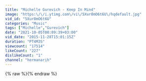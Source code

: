 ```yaml
---
title: "Michelle Gurevich - Keep In Mind"
image: "https:\/\/i.ytimg.com\/vi\/5Xur8mO6t6U\/hqdefault.jpg"
vid_id: "5Xur8mO6t6U"
categories: "Music"
tags: ["Michelle","Gurevich"]
date: "2021-10-05T08:09:39+03:00"
vid_date: "2015-11-28T15:01:15Z"
duration: "PT4M3S"
viewcount: "17514"
likeCount: "227"
dislikeCount: "1"
channel: "hermanarih"
---
```

{% raw %}{% endraw %}
